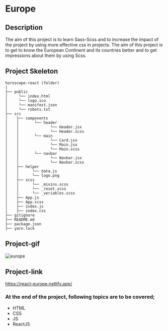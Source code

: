 # Europe
## Description
The aim of this project is to learn Sass-Scss and to increase the impact of the project by using more effective css in projects. The aim of this project is to get to know the European Continent and its countries better and to get impressions about them by using Scss.
## Project Skeleton
```
horoscope-react (folder)
|         
├── public
│     └── index.html
│     └── logo.ico
│     └── manifest.json
│     └── robots.txt
├── src
│    ├── components
│    │       └── header
│    │              └── Header.jsx
│    │              └── Header.scss
│    │       └── main
│    │              └── Card.jsx
│    │              └── Main.jsx
│    │              └── Main.scss
│    │       └── navbar
│    │              └── Navbar.jsx
│    │              └── Navbar.scss
│    ├── helper
│    │      └── data.js
│    │      └── logo.png
│    ├── scss
│    │      └── _mixins.scss
│    │      └── _reset.scss
│    │      └── _veriables.scss
│    ├── App.js
│    ├── App.scss
│    ├── index.js
│    ├── index.css
├── gitignore
├── README.md
├── package.json
├── yarn.lock
```
## Project-gif
![europe](https://github.com/axel-ac/europe/assets/102467587/3657bfc7-a1eb-4e17-be16-3695c5cc8c80)
## Project-link
https://react-europe.netlify.app/
### At the end of the project, following topics are to be covered;
- HTML
- CSS
- JS
- ReactJS

